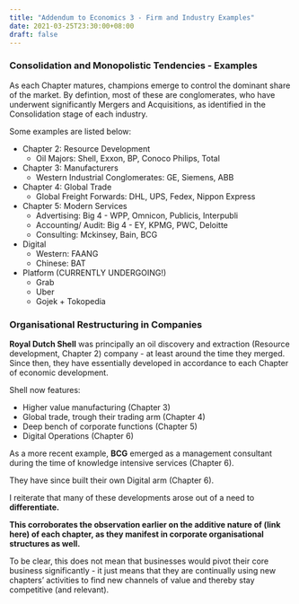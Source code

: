 ```yaml
---
title: "Addendum to Economics 3 - Firm and Industry Examples"
date: 2021-03-25T23:30:00+08:00
draft: false
---
```


### Consolidation and Monopolistic Tendencies - Examples

As each Chapter matures, champions emerge to control the dominant share of the market. By defintion, most of these are conglomerates, who have underwent significantly Mergers and Acquisitions, as identified in the Consolidation stage of each industry. 

Some examples are listed below:

- Chapter 2: Resource Development
  - Oil Majors: Shell, Exxon, BP, Conoco Philips, Total
- Chapter 3: Manufacturers
  - Western Industrial Conglomerates: GE, Siemens, ABB
- Chapter 4: Global Trade
  - Global Freight Forwards: DHL, UPS, Fedex, Nippon Express
- Chapter 5: Modern Services
  - Advertising: Big 4 - WPP, Omnicon, Publicis, Interpubli
  - Accounting/ Audit: Big 4 - EY, KPMG, PWC, Deloitte
  - Consulting: Mckinsey, Bain, BCG
- Digital
  - Western: FAANG
  - Chinese: BAT
- Platform (CURRENTLY UNDERGOING!)
  - Grab
  - Uber
  - Gojek + Tokopedia

### Organisational Restructuring in Companies

**Royal Dutch Shell** was principally an oil discovery and extraction (Resource development, Chapter 2) company - at least around the time they merged. Since then, they have essentially developed in accordance to each Chapter of economic development.

Shell now features:

- Higher value manufacturing (Chapter 3)
- Global trade, trough their trading arm (Chapter 4)
- Deep bench of corporate functions (Chapter 5)
- Digital Operations (Chapter 6)

As  a more recent example, **BCG** emerged as a management consultant during the time of knowledge intensive services (Chapter 6).

They have since built their own Digital arm (Chapter 6).

I reiterate that many of these developments arose out of a need to **differentiate.**

**This corroborates the observation earlier on the additive nature of (link here) of each chapter, as they manifest in corporate organisational structures as well.**

To be clear, this does not mean that businesses would pivot their core business significantly - it just means that they are continually using new chapters’ activities to find new channels of value and thereby stay competitive (and relevant).